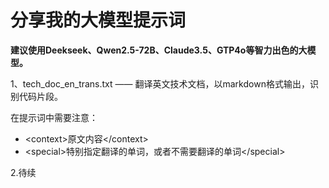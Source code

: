 # 分享我的大模型提示词
**建议使用Deekseek、Qwen2.5-72B、Claude3.5、GTP4o等智力出色的大模型。**

1、tech_doc_en_trans.txt —— 翻译英文技术文档，以markdown格式输出，识别代码片段。

在提示词中需要注意：

- \<context\>原文内容\</context\>
- \<special\>特别指定翻译的单词，或者不需要翻译的单词\</special\>

2.待续